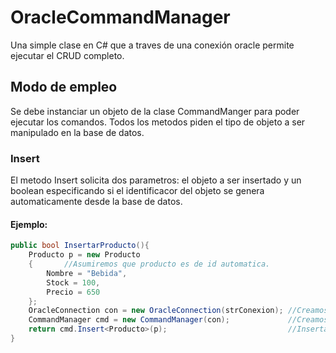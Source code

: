 # OracleCommandManager
Una simple clase en C# que a traves de una conexión oracle permite ejecutar el CRUD completo.

## Modo de empleo
Se debe instanciar un objeto de la clase CommandManger para poder ejecutar los comandos.
Todos los metodos piden el tipo de objeto a ser manipulado en la base de datos.

### Insert
El metodo Insert solicita dos parametros: el objeto a ser insertado y un boolean especificando si el identificacor del objeto se genera automaticamente desde la base de datos.
#### Ejemplo:

```C#
public bool InsertarProducto(){
	Producto p = new Producto
	{       //Asumiremos que producto es de id automatica.
		Nombre = "Bebida",
  		Stock = 100,
  		Precio = 650
	};
  	OracleConnection con = new OracleConnection(strConexion); //Creamos la conexion.
  	CommandManager cmd = new CommandManager(con);             //Creamos la instancia de CommandManager.
  	return cmd.Insert<Producto>(p);                           //Insertamos el objeto en la base de datos.
}
```
	
#####
